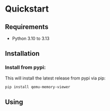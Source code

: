 # Quickstart

## Requirements

* Python 3.10 to 3.13


## Installation

### Install from pypi:

This will install the latest release from pypi via pip:

```bash
pip install qemu-memory-viewer
```


## Using

